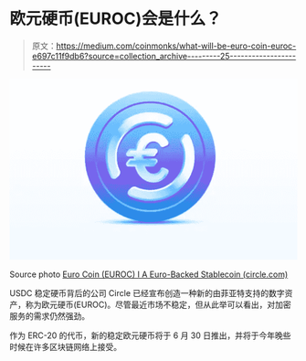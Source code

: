 # 欧元硬币(EUROC)会是什么？

> 原文：<https://medium.com/coinmonks/what-will-be-euro-coin-euroc-e697c11f9db6?source=collection_archive---------25----------------------->

![](img/de139ff295ed40bfe92836e21ded18c1.png)

Source photo [Euro Coin (EUROC) I A Euro-Backed Stablecoin (circle.com)](https://www.circle.com/en/euro-coin)

USDC 稳定硬币背后的公司 Circle 已经宣布创造一种新的由菲亚特支持的数字资产，称为欧元硬币(EUROC)。尽管最近市场不稳定，但从此举可以看出，对加密服务的需求仍然强劲。

作为 ERC-20 的代币，新的稳定欧元硬币将于 6 月 30 日推出，并将于今年晚些时候在许多区块链网络上接受。